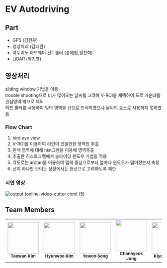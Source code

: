 # EV Autodriving

</div>

## Part
- GPS (김현우)
- 영상처리 (김태완)
- 아두이노 하드웨어 컨트롤러 (송예원,정찬혁)
- LiDAR (박기영)

## 영상처리

sliding window 기법을 이용</br>
trouble shooting으로 비가 많이오는 날씨를 고려해 V-ROI을 채택하여 도로 가운데를 관심영역 밖으로 제외</br>
허프 필터를 사용하여 빛의 영역을 선으로 인식하였으나 날씨의 요소로 사용하지 못하였음</br>

### Flow Chart
1. bird eye view
2. V-ROI를 이용하여 라인이 있을만한 영역만 추출
3. 흰색 영역에 대해 hist그램을 이용해 영역추출
4. 추출한 히스토그램에서 슬라이딩 윈도우 기법을 적용
5. 각도로는 arctan를 이용하여 맵의 중심으로부터 얼마나 윈도우가 떨어졌는지 측정
6. 선이 하나만 보이는 상황에서는 한선으로 고려하도록 제한
### 시연 영상
![output (online-video-cutter com) (5)](https://github.com/qqq3964/EV-Autodriving/assets/97833069/9c4ddfcc-ded8-4060-aa86-d6f965d8d205)

## Team Members

<!-- ALL-CONTRIBUTORS-LIST:START - Do not remove or modify this section -->
<!-- prettier-ignore-start -->
<!-- markdownlint-disable -->

<table>
  <tr>
    <td align="center"><a href="https://github.com/qqq3964"><img src="https://avatars.githubusercontent.com/u/97833069?s=400&u=623611a57815c2322bb2947695dba0cf6a5c602e&v=4" width="100px;" alt=""/><br /><sub><b>Taewan Kim</b></sub></a><br /><a href="https://github.com/qqq3964" title="Code"></a></td>
    <td align="center"><a href="https://github.com/Kaintels"><img src="https://avatars.githubusercontent.com/u/38157496?s=460&u=701d6896714d3551c20e1f46c15079f8e6630784&v=4" width="100px;" alt=""/><br /><sub><b>Hyunwoo Kim</b></sub></a><br /><a href="https://github.com/Kaintels" title="Code"></a></td>
    <td align="center"><a href="https://github.com/lovedlim"><img src="https://avatars.githubusercontent.com/u/25129278?s=400&u=b0b5b71762434d2afc962add63ddb2a166d32dbe&v=4" width="100px;" alt=""/><br /><sub><b>Yewon Song</b></sub></a><br /><a href="https://www.youtube.com/channel/UCs7pXreQXz30-ENLsnorqdA" title="Code"></a></td>
    <td align="center"><a href="https://github.com/stevekwon211"><img src="https://avatars.githubusercontent.com/u/61633137?s=400&u=fd514a668292884e640c15973976e0a0ec39fdbc&v=4" width="100px;" alt=""/><br /><sub><b>Chanhyeok Jung</b></sub></a><br /><a href="https://velog.io/@kwonhl0211" title="Code"></a></td>
    <td align="center"><a href="https://github.com/sw-song"><img src="https://avatars.githubusercontent.com/u/49427979?s=400&v=4" width="100px;" alt=""/><br /><sub><b>Kiyoung Park</b></sub></a><br /><a href="https://www.linkedin.com/in/seungwonsong/" title="Code"></a></td>
  </tr>
</table>

